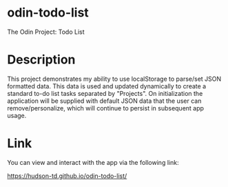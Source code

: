 # odin-todo-list

The Odin Project: Todo List

# Description

This project demonstrates my ability to use localStorage to parse/set JSON formatted data. This data is used and updated dynamically to create a standard to-do list tasks separated by "Projects". On initialization the application will be supplied with default JSON data that the user can remove/personalize, which will continue to persist in subsequent app usage.

# Link

You can view and interact with the app via the following link:

https://hudson-td.github.io/odin-todo-list/
